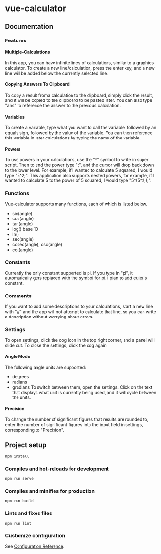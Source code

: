 # vue-calculator
## Documentation
### Features
#### Multiple-Calculations
In this app, you can have infinite lines of calculations, similar to a graphics calculator. To create a new line/calculation, press the enter key, and a new line will be added below the currently selected line.

#### Copying Answers To Clipboard
To copy a result froma calculation to the clipboard, simply click the result, and it will be copied to the clipboard to be pasted later.
You can also type "ans" to reference the answer to the previous calculation.

#### Variables
To create a variable, type what you want to call the variable, followed by an equals sign, followed by the value of the variable. You can then reference this variable in later calculations by typing the name of the variable.

#### Powers
To use powers in your calculations, use the "^" symbol to write in super script. Then to end the power type ";", and the cursor will drop back down to the lower level. For example, if I wanted to calculate 5 squared, I would type "5^2;". This application also supports nested powers, for example, if I wanted to calculate 5 to the power of 5 squared, I would type "5^(5^2;);".

### Functions
Vue-calculator supports many functions, each of which is listed below.
 - sin(angle)
 - cos(angle)
 - tan(angle)
 - log() base 10
 - ln()
 - sec(angle)
 - cosec(angle), csc(angle)
 - cot(angle)

### Constants
Currently the only constant supported is pi. If you type in "pi", it automatically gets replaced with the symbol for pi. I plan to add euler's constant.

### Comments
If you want to add some descriptions to your calculations, start a new line with "//" and the app will not attempt to calculate that line, so you can write a description without worrying about errors.

### Settings
To open settings, click the cog icon in the top right corner, and a panel will slide out. To close the settings, click the cog again.
#### Angle Mode
The following angle units are supported:
- degrees
- radians
- gradians
To switch between them, open the settings. Click on the text that displays what unit is currently being used, and it will cycle between the units.

#### Precision
To change the number of significant figures that results are rounded to, enter the number of significant figures into the input field in settings, corresponding to "Precision".

## Project setup
```
npm install
```

### Compiles and hot-reloads for development
```
npm run serve
```

### Compiles and minifies for production
```
npm run build
```

### Lints and fixes files
```
npm run lint
```

### Customize configuration
See [Configuration Reference](https://cli.vuejs.org/config/).
